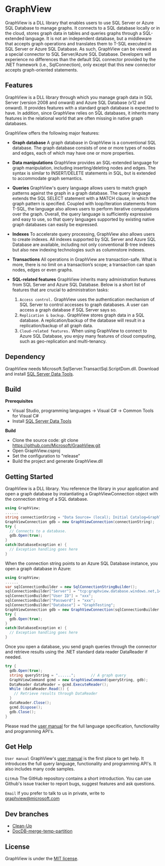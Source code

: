 GraphView
=========
GraphView is a DLL library that enables users to use SQL Server or Azure SQL Database to manage graphs. It connects to a SQL database locally or in the cloud, stores graph data in tables and queries graphs through a SQL-extended language. It is not an independent database, but a middleware that accepts graph operations and translates them to T-SQL executed in SQL Server or Azure SQL Database. As such, GraphView can be viewed as a special connector to SQL Server/Azure SQL Database. Developers will experience no differences than the default SQL connector provided by the .NET framework (i.e., SqlConnection), only except that this new connector accepts graph-oriented statements.

Features
---------

GraphView is a DLL library through which you manage graph data in SQL Server (version 2008 and onward) and Azure SQL Database (v12 and onward). It provides features with a standard graph database is expected to have. In addition, since GraphView relies on SQL databases, it inherits many features in the relational world that are often missing in native graph databases.

GraphView offers the following major features:

- **Graph database** A graph database in GraphView is a conventional SQL database. The graph database consists of one or more types of nodes and edges, each of which may have one or more properties.

- **Data manipulations** GraphView provides an SQL-extended language for graph manipulation, including inserting/deleting nodes and edges. The syntax is similar to INSERT/DELETE statements in SQL, but is extended to accommodate graph semantics.

- **Queries**  GraphView's query language allows users to match graph patterns against the graph in a graph database. The query language extends the SQL SELECT statement with a MATCH clause, in which the graph pattern is specified. Coupled with loop/iteration statements from T-SQL, the language also allows users to perform iterative computations over the graph. Overall, the query language is sufficiently expressive and easy to use, so that query languages supported by existing native graph databases can easily be expressed. 
- **Indexes** To accelerate query processing, GraphView also allows users to create indexes. All indexes supported by SQL Server and Azure SQL Database are available, including not only conventional B-tree indexes but also new indexing technologies such as columnstore indexes.

- **Transactions** All operations in GraphView are transaction-safe. What is more, there is no limit on a transaction’s scope; a transaction can span nodes, edges or even graphs.

- **SQL-related features** GraphView inherits many administration features from SQL Server and Azure SQL Database. Below is a short list of features that are crucial to administration tasks:
  1.  `Access control.` GraphView uses the authentication mechanism of SQL Server to control accesses to graph databases. A user can access a graph database if SQL Server says so.
  2.  `Replication & backup.` GraphView stores graph data in a SQL database. A replication/backup of the database will result in a replication/backup of all graph data.
  3.  `Cloud-related features.` When using GraphView to connect to Azure SQL Database, you enjoy many features of cloud computing, such as geo-replication and multi-tenancy. 

Dependency
-----------
GraphView needs Microsoft.SqlServer.TransactSql.ScriptDom.dll. Download and install [SQL Server Data Tools][datatools].

Build
-----------
**Prerequisites** 
 - Visual Studio, programming languages -> Visual C# -> Common Tools for Visual C#
 - Install [SQL Server Data Tools][datatools]

**Build**
 - Clone the source code: git clone https://github.com/Microsoft/GraphView.git
 - Open GraphView.csproj 
 - Set the configuration to "release"
 - Build the project and generate GraphView.dll

Getting Started
----------------
GraphView is a DLL library. You reference the library in your application and open a graph database by instantiating a GraphViewConnection object with the connection string of a SQL database.
```C#
using GraphView;
......
string connectionString = "Data Source= (local); Initial Catalog=GraphTesting; Integrated Security=true;";
GraphViewConnection gdb = new GraphViewConnection(connectionString);
try {
  // Connects to a database. 
  gdb.Open(true);
}
catch(DatabaseException e) {
  // Exception handling goes here
}
```
When the connection string points to an Azure SQL Database instance, you open a graph database in Azure:
```C#
using GraphView;
......
var sqlConnectionBuilder = new SqlConnectionStringBuilder();
sqlConnectionBuilder["Server"] = "tcp:graphview.database.windows.net,1433";
sqlConnectionBuilder["User ID"] = "xxx";
sqlConnectionBuilder["Password"] = "xxx";
sqlConnectionBuilder["Database"] = "GraphTesting";
GraphViewConnection gdb = new GraphViewConnection(sqlConnectionBuilder.ToString());
try {
  gdb.Open(true);
}
catch(DatabaseException e) {
  // Exception handling goes here
}
```
Once you open a database, you send graph queries through the connector and retrieve results using the .NET standard data reader DataReader if needed.
```C#
try {
  gdb.Open(true);
  string queryString = "......";       // A graph query
  GraphViewCommand gcmd = new GraphViewCommand(queryString, gdb);
  DataReader dataReader = gcmd.ExecuteReader();
  While (dataReader.Read()) {
    // Retrieve results through DataReader
  }
  dataReader.Close();
  gcmd.Dispose();
  gdb.Close();
}
```
Please read the [user manual][manual] for the full language specification, functionality and programming API's. 

Get Help
-----------
`User manual` GraphView's [user manual][manual] is the first place to get help. It introduces the full query language, functionality and programming API's. It also includes many code samples. 

`GitHub`  The GitHub repository contains a short introduction. You can use Github's issue tracker to report bugs, suggest features and ask questions.

`Email` If you prefer to talk to us in private, write to graphview@microsoft.com

Dev branches
------------------------
* [Clean-Up][clean-up]
* [DocDB-merge-temp-partition][DocDB-merge-temp-partition]

License
--------------
GraphView is under the [MIT license][MIT].

[manual]:http://research.microsoft.com/pubs/259290/GraphView%20User%20Manual.pdf
[Email]:mailto:graphview@microsoft.com
[MIT]:LICENSE
[datatools]:https://msdn.microsoft.com/en-us/library/mt204009.aspx
[clean-up]:https://github.com/Microsoft/GraphView/tree/clean-up
[DocDB-merge-temp-partition]:https://github.com/Microsoft/GraphView/tree/DocDB-merge-temp-partition

